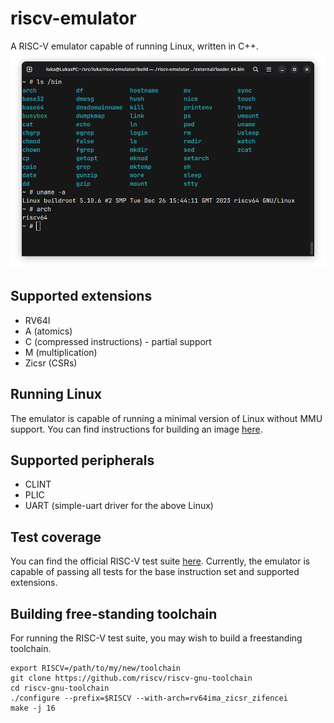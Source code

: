 # riscv-emulator
A RISC-V emulator capable of running Linux, written in C++.
![The emulator running Linux with a buildroot userspace](screenshots/linux_screenshot.png)

## Supported extensions
* RV64I
* A (atomics)
* C (compressed instructions) - partial support
* M (multiplication)
* Zicsr (CSRs)

## Running Linux
The emulator is capable of running a minimal version of Linux without MMU support.
You can find instructions for building an image [here](https://github.com/franzflasch/linux_for_riscv_em).

## Supported peripherals
* CLINT
* PLIC
* UART (simple-uart driver for the above Linux)

## Test coverage
You can find the official RISC-V test suite [here](https://github.com/riscv-software-src/riscv-tests).
Currently, the emulator is capable of passing all tests for the base instruction set and supported extensions.

## Building free-standing toolchain
For running the RISC-V test suite, you may wish to build a freestanding toolchain.
```
export RISCV=/path/to/my/new/toolchain
git clone https://github.com/riscv/riscv-gnu-toolchain
cd riscv-gnu-toolchain
./configure --prefix=$RISCV --with-arch=rv64ima_zicsr_zifencei
make -j 16
```
